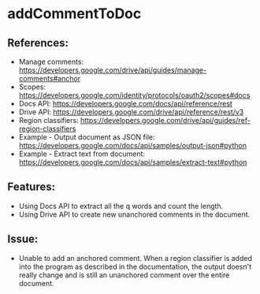 # addCommentToDoc

## References:
* Manage comments: https://developers.google.com/drive/api/guides/manage-comments#anchor
* Scopes: https://developers.google.com/identity/protocols/oauth2/scopes#docs
* Docs API: https://developers.google.com/docs/api/reference/rest
* Drive API: https://developers.google.com/drive/api/reference/rest/v3
* Region classifiers: https://developers.google.com/drive/api/guides/ref-region-classifiers
* Example - Output document as JSON file: https://developers.google.com/docs/api/samples/output-json#python
* Example - Extract text from document: https://developers.google.com/docs/api/samples/extract-text#python

## Features: 
* Using Docs API to extract all the q words and count the length.
* Using Drive API to create new unanchored comments in the document.

## Issue: 
* Unable to add an anchored comment. When a region classifier is added into the program as described in the documentation, the output doesn't really change and is still an unanchored comment over the entire document.